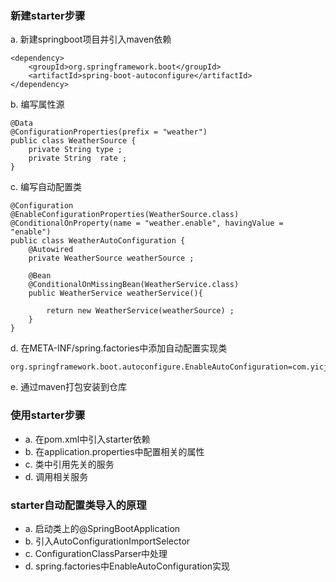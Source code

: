 ### 新建starter步骤
a. 新建springboot项目并引入maven依赖
```$xslt
<dependency>
    <groupId>org.springframework.boot</groupId>
    <artifactId>spring-boot-autoconfigure</artifactId>
</dependency>
```
b. 编写属性源
```$xslt
@Data
@ConfigurationProperties(prefix = "weather")
public class WeatherSource {
    private String type ;
    private String  rate ;
}
```
c. 编写自动配置类
```$xslt
@Configuration
@EnableConfigurationProperties(WeatherSource.class)
@ConditionalOnProperty(name = "weather.enable", havingValue = "enable")
public class WeatherAutoConfiguration {
    @Autowired
    private WeatherSource weatherSource ;

    @Bean
    @ConditionalOnMissingBean(WeatherService.class)
    public WeatherService weatherService(){

        return new WeatherService(weatherSource) ;
    }
}
```
d. 在META-INF/spring.factories中添加自动配置实现类
```$xslt
org.springframework.boot.autoconfigure.EnableAutoConfiguration=com.yicj.study.weather.config.WeatherAutoConfiguration
```
e. 通过maven打包安装到仓库


### 使用starter步骤
- a. 在pom.xml中引入starter依赖
- b. 在application.properties中配置相关的属性
- c. 类中引用先关的服务
- d. 调用相关服务


### starter自动配置类导入的原理
- a. 启动类上的@SpringBootApplication
- b. 引入AutoConfigurationImportSelector
- c. ConfigurationClassParser中处理
- d. spring.factories中EnableAutoConfiguration实现

